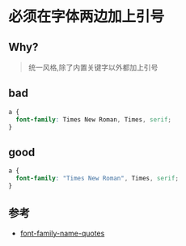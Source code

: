 # 必须在字体两边加上引号

## Why?

> 统一风格,除了内置关键字以外都加上引号

## bad

```scss
a {
  font-family: Times New Roman, Times, serif;
}
```

## good

```scss
a {
  font-family: "Times New Roman", Times, serif;
}
```

## 参考

- [font-family-name-quotes](https://stylelint.io/user-guide/rules/list/font-family-name-quotes)
